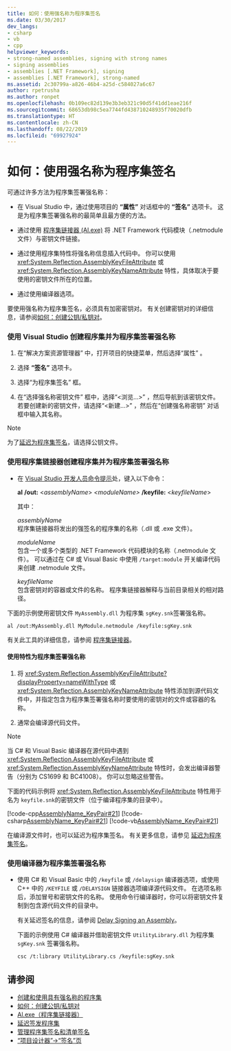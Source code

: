```yaml
---
title: 如何：使用强名称为程序集签名
ms.date: 03/30/2017
dev_langs:
- csharp
- vb
- cpp
helpviewer_keywords:
- strong-named assemblies, signing with strong names
- signing assemblies
- assemblies [.NET Framework], signing
- assemblies [.NET Framework], strong-named
ms.assetid: 2c30799a-a826-46b4-a25d-c584027a6c67
author: rpetrusha
ms.author: ronpet
ms.openlocfilehash: 0b109ec82d139e3b3eb321c90d5f41dd1eae216f
ms.sourcegitcommit: 68653db98c5ea7744fd438710248935f70020dfb
ms.translationtype: HT
ms.contentlocale: zh-CN
ms.lasthandoff: 08/22/2019
ms.locfileid: "69927924"
---
```

# <a name="how-to-sign-an-assembly-with-a-strong-name"></a>如何：使用强名称为程序集签名
可通过许多方法为程序集签署强名称：  
  
- 在 Visual Studio 中，通过使用项目的 **“属性”** 对话框中的 **“签名”** 选项卡。 这是为程序集签署强名称的最简单且最方便的方法。  
  
- 通过使用 [程序集链接器 (Al.exe)](../../../docs/framework/tools/al-exe-assembly-linker.md) 将 .NET Framework 代码模块（.netmodule 文件）与密钥文件链接。  
  
- 通过使用程序集特性将强名称信息插入代码中。 你可以使用 <xref:System.Reflection.AssemblyKeyFileAttribute> 或 <xref:System.Reflection.AssemblyKeyNameAttribute> 特性，具体取决于要使用的密钥文件所在的位置。  
  
- 通过使用编译器选项。  
  
 要使用强名称为程序集签名，必须具有加密密钥对。 有关创建密钥对的详细信息，请参阅[如何：创建公钥/私钥对](../../../docs/framework/app-domains/how-to-create-a-public-private-key-pair.md)。  
  
### <a name="to-create-and-sign-an-assembly-with-a-strong-name-by-using-visual-studio"></a>使用 Visual Studio 创建程序集并为程序集签署强名称  
  
1. 在“解决方案资源管理器”  中，打开项目的快捷菜单，然后选择“属性”  。  
  
2. 选择 **“签名”** 选项卡。  
  
3. 选择“为程序集签名”  框。  
  
4. 在“选择强名称密钥文件”  框中，选择“\<浏览…>”  ，然后导航到该密钥文件。 若要创建新的密钥文件，请选择“\<新建…>”  ，然后在“创建强名称密钥”  对话框中输入其名称。  
  
> [!NOTE]
> 为了[延迟为程序集签名](../../../docs/framework/app-domains/delay-sign-assembly.md)，请选择公钥文件。  
  
### <a name="to-create-and-sign-an-assembly-with-a-strong-name-by-using-the-assembly-linker"></a>使用程序集链接器创建程序集并为程序集签署强名称  
  
- 在 [Visual Studio 开发人员命令提示](../../../docs/framework/tools/developer-command-prompt-for-vs.md)处，键入以下命令：  
  
     **al** **/out:** \<*assemblyName*>  *\<moduleName>* **/keyfile:** \<*keyfileName*>  
  
     其中：  
  
     *assemblyName*  
     程序集链接器将发出的强签名的程序集的名称（.dll 或 .exe 文件）。  
  
     *moduleName*  
     包含一个或多个类型的 .NET Framework 代码模块的名称（.netmodule 文件）。 可以通过在 C# 或 Visual Basic 中使用 `/target:module` 开关编译代码来创建 .netmodule 文件。  
  
     *keyfileName*  
     包含密钥对的容器或文件的名称。 程序集链接器解释与当前目录相关的相对路径。  
  
 下面的示例使用密钥文件 `MyAssembly.dll` 为程序集 `sgKey.snk`签署强名称。  
  
```  
al /out:MyAssembly.dll MyModule.netmodule /keyfile:sgKey.snk  
```  
  
 有关此工具的详细信息，请参阅 [程序集链接器](../../../docs/framework/tools/al-exe-assembly-linker.md)。  
  
#### <a name="to-sign-an-assembly-with-a-strong-name-by-using-attributes"></a>使用特性为程序集签署强名称  
  
1. 将 <xref:System.Reflection.AssemblyKeyFileAttribute?displayProperty=nameWithType> 或 <xref:System.Reflection.AssemblyKeyNameAttribute> 特性添加到源代码文件中，并指定包含为程序集签署强名称时要使用的密钥对的文件或容器的名称。  
  
2. 通常会编译源代码文件。  
  
> [!NOTE]
> 当 C# 和 Visual Basic 编译器在源代码中遇到 <xref:System.Reflection.AssemblyKeyFileAttribute> 或 <xref:System.Reflection.AssemblyKeyNameAttribute> 特性时，会发出编译器警告（分别为 CS1699 和 BC41008）。 你可以忽略这些警告。  
  
 下面的代码示例将 <xref:System.Reflection.AssemblyKeyFileAttribute> 特性用于名为 `keyfile.snk`的密钥文件（位于编译程序集的目录中）。  
  
 [!code-cpp[AssemblyName_KeyPair#21](../../../samples/snippets/cpp/VS_Snippets_CLR/AssemblyName_KeyPair/CPP/keyfileattrib.cpp#21)]
 [!code-csharp[AssemblyName_KeyPair#21](../../../samples/snippets/csharp/VS_Snippets_CLR/AssemblyName_KeyPair/CS/keyfileattrib.cs#21)]
 [!code-vb[AssemblyName_KeyPair#21](../../../samples/snippets/visualbasic/VS_Snippets_CLR/AssemblyName_KeyPair/VB/keyfileattrib.vb#21)]  
  
 在编译源文件时，也可以延迟为程序集签名。 有关更多信息，请参见 [延迟为程序集签名](../../../docs/framework/app-domains/delay-sign-assembly.md)。  
  
### <a name="to-sign-an-assembly-with-a-strong-name-by-using-the-compiler"></a>使用编译器为程序集签署强名称  
  
- 使用 C# 和 Visual Basic 中的 `/keyfile` 或 `/delaysign` 编译器选项，或使用 C++ 中的 `/KEYFILE` 或 `/DELAYSIGN` 链接器选项编译源代码文件。 在选项名称后，添加冒号和密钥文件的名称。 使用命令行编译器时，你可以将密钥文件复制到包含源代码文件的目录中。  
  
     有关延迟签名的信息，请参阅 [Delay Signing an Assembly](../../../docs/framework/app-domains/delay-sign-assembly.md)。  
  
     下面的示例使用 C# 编译器并借助密钥文件 `UtilityLibrary.dll` 为程序集 `sgKey.snk` 签署强名称。  
  
    ```  
    csc /t:library UtilityLibrary.cs /keyfile:sgKey.snk  
    ```  
  
## <a name="see-also"></a>请参阅

- [创建和使用具有强名称的程序集](../../../docs/framework/app-domains/create-and-use-strong-named-assemblies.md)
- [如何：创建公钥/私钥对](../../../docs/framework/app-domains/how-to-create-a-public-private-key-pair.md)
- [Al.exe（程序集链接器）](../../../docs/framework/tools/al-exe-assembly-linker.md)
- [延迟签发程序集](../../../docs/framework/app-domains/delay-sign-assembly.md)
- [管理程序集签名和清单签名](/visualstudio/ide/managing-assembly-and-manifest-signing)
- [“项目设计器”->“签名”页](/visualstudio/ide/reference/signing-page-project-designer)
